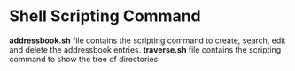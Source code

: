 # Shell Scripting Command

**addressbook.sh** file contains the scripting command to create, search, edit and delete the addressbook entries.
**traverse.sh** file contains the scripting command to show the tree of directories.

